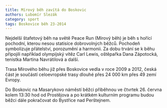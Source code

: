 ```yaml
---
title: Mírový běh zavítá do Boskovic
authors: Lubomír Slezák
category: sport
tags: Boskovice běh 23-2014 
---
```


Nejdelší štafetový běh na světě Peace Run (Mírový běh) je běh s hořící pochodní, kterou nesou statisíce dobrovolných běžců. Pochodeň symbolizuje přátelství, porozumění a harmonii. Za dobu trvání se k běhu připojili například olympijský vítěz Carl Lewis, oštěpařka Dana Zápotocká, tenistka Martina Navrátilová a další.

Trasa Mírového běhu již přes Boskovice vedla v roce 2009 a 2012, česká část je součástí celoevropské trasy dlouhé přes 24 000 km přes 49 zemí Evropy.

Do Boskovic na Masarykovo náměstí běžci přiběhnou ve čtvrtek 26. června kolem 13:30 hod od Prostějova a po krátkém kulturním programu budou běžci dále pokračovat do Bystřice nad Perštejnem.